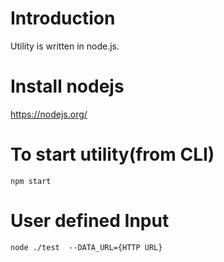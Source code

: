 # Introduction
Utility is written in node.js.

# Install nodejs
https://nodejs.org/

# To start utility(from CLI)
`npm start`

# User defined Input
`node ./test  --DATA_URL={HTTP URL}`
